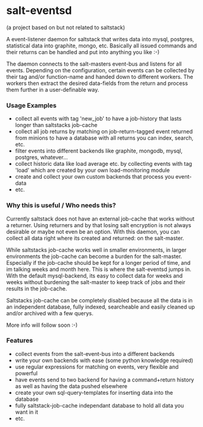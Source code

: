 # salt-eventsd 
(a project based on but not related to saltstack)

A event-listener daemon for saltstack that writes data into mysql, postgres, statistical data into graphite, mongo,
etc. Basically all issued commands and their returns can be handled and put into anything you like :-)

The daemon connects to the salt-masters event-bus and listens for all events. Depending on the configuration,
certain events can be collected by their tag and/or function-name and handed down to different workers. The 
workers then extract the desired data-fields from the return and process them further in a user-definable way.


### Usage Examples
- collect all events with tag 'new_job' to have a job-history that lasts longer than saltstacks job-cache
- collect all job returns by matching on job-return-tagged event returned from minions to have a database with all returns you can index, search, etc.
- filter events into different backends like graphite, mongodb, mysql, postgres, whatever...
- collect historic data like load average etc. by collecting events with tag 'load' which are created by your own load-monitoring module
- create and collect your own custom backends that process you event-data
- etc.

### Why this is useful / Who needs this?
Currently saltstack does not have an external job-cache that works without a returner. Using returners and by that losing salt encryption
is not always desirable or maybe not even be an option. With this daemon, you can collect all data right where its created and returned: on the salt-master.

While saltstacks job-cache works well in smaller environments, in larger environments the job-cache can become a burden for the salt-master. Especially
if the job-cache should be kept for a longer period of time, and im talking weeks and month here. This is where the salt-eventsd jumps in. With the
default mysql-backend, its easy to collect data for weeks and weeks without burdening the salt-master to keep track of jobs and their results in the
job-cache. 

Saltstacks job-cache can be completely disabled because all the data is in an independent database, fully indexed, searcheable and 
easily cleaned up and/or archived with a few querys.

More info will follow soon :-)

### Features
- collect events from the salt-event-bus into a different backends
- write your own backends with ease (some python knowledge required)
- use regular expressions for matching on events, very flexible and powerful
- have events send to two backend for having a command+return history as well as having the data pushed elsewhere
- create your own sql-query-templates for inserting data into the database 
- fully saltstack-job-cache independant database to hold all data you want in it
- etc.

